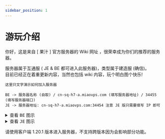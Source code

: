 ```yaml
---
sidebar_position: 1
---
```


# 游玩介绍

你好，这是来自 [ 果汁 ] 官方服务器的 Wiki 网址 ，很荣幸成为你们的推荐的服务器。

服务器属于互通服 ( JE & BE 都可进入此服务器)，类型属于建造服 (确信)。  
目前已经正在着重更新内容，当然也包括 wiki 内容，玩个明白图个快乐!

    这里只文字演示如何加入服务器

    BE -> 服务器名称 (自取) / cn-sq-h7-a.miaovps.com (填写服务器地址) / 34455 (填写服务器端口)  
    JE -> 服务器地址: cn-sq-h7-a.miaovps.com:34454 注意 JE 版只需要填写 IP 即可  
    
<details>
<summary>查看 <kbd>BE</kbd> 图示</summary>
![](_images/BE教程.png)
</details>

<details>
<summary>查看 <kbd>JE</kbd> 图示</summary>
![](_images/JE教程.png)
</details>

请使用客户端 1.20.1 版本进入服务器，不支持跨版本因为会影响部分功能。

